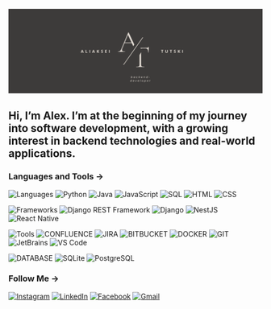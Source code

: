 [![Header](https://github.com/fl1ker/fl1ker/blob/main/assets/Black%20Minimalist%20Business%20Name%20Twitter%20Header.png)](https://github.com/fl1ker)

## Hi, I’m Alex. I’m at the beginning of my journey into software development, with a growing interest in backend technologies and real-world applications.

### Languages and Tools ->
![Languages](https://img.shields.io/badge/-Languages:-123?style=for-the-badge)
![Python](https://img.shields.io/badge/-Python-C0C0C0?style=for-the-badge&logo=python&logoColor=111)
![Java](https://img.shields.io/badge/-java-C0C0C0?style=for-the-badge&logo=openjdk&logoColor=111)
![JavaScript](https://img.shields.io/badge/-javascript-C0C0C0?style=for-the-badge&logo=javascript&logoColor=111)
![SQL](https://img.shields.io/badge/-SQL-C0C0C0?style=for-the-badge&logoColor=111)
![HTML](https://img.shields.io/badge/-HTML-C0C0C0?style=for-the-badge&logo=HTML5&logoColor=111)
![CSS](https://img.shields.io/badge/-CSS-C0C0C0?style=for-the-badge&logo=css3&logoColor=111)    

![Frameworks](https://img.shields.io/badge/-Frameworks:-123?style=for-the-badge)
![Django REST Framework](https://img.shields.io/badge/-Django%20REST%20Framework-C0C0C0?style=for-the-badge&logo=django&logoColor=111)
![Django](https://img.shields.io/badge/-Django-C0C0C0?style=for-the-badge&logo=django&logoColor=111)
![NestJS](https://img.shields.io/badge/-NestJS-C0C0C0?style=for-the-badge&logo=nestjs&logoColor=111)
![React Native](https://img.shields.io/badge/-React%20Native-C0C0C0?style=for-the-badge&logo=react&logoColor=111)

![Tools](https://img.shields.io/badge/-tools:-123?style=for-the-badge)
![CONFLUENCE](https://img.shields.io/badge/-CONFLUENCE-C0C0C0?style=for-the-badge&logo=CONFLUENCE&logoColor=111)
![JIRA](https://img.shields.io/badge/-JIRA-C0C0C0?style=for-the-badge&logo=JIRA&logoColor=111)
![BITBUCKET](https://img.shields.io/badge/-BITBUCKET-C0C0C0?style=for-the-badge&logo=BITBUCKET&logoColor=111)
![DOCKER](https://img.shields.io/badge/-DOCKER-C0C0C0?style=for-the-badge&logo=DOCKER&logoColor=111)
![GIT](https://img.shields.io/badge/-GIT-C0C0C0?style=for-the-badge&logo=GIT&logoColor=111)
![JetBrains](https://img.shields.io/badge/-JetBrains-C0C0C0?style=for-the-badge&logo=jetbrains&logoColor=111)
![VS Code](https://img.shields.io/badge/-VSCode-C0C0C0?style=for-the-badge&logo=vs&logoColor=111)

![DATABASE](https://img.shields.io/badge/-DATABASE:-123?style=for-the-badge)
![SQLite](https://img.shields.io/badge/-SQLite-C0C0C0?style=for-the-badge&logo=sqlite&logoColor=111)
![PostgreSQL](https://img.shields.io/badge/-PostgreSQL-C0C0C0?style=for-the-badge&logo=postgresql&logoColor=111)

### Follow Me ->
[![Instagram](https://img.shields.io/badge/-Instagram-C0C0C0?style=for-the-badge&logo=Instagram&logoColor=111)](https://www.instagram.com/al.tutski/)
[![LinkedIn](https://img.shields.io/badge/-LinkedIn-C0C0C0?style=for-the-badge&logo=linkedin&logoColor=111)](https://www.linkedin.com/in/al-tutski/)
[![Facebook](https://img.shields.io/badge/-Facebook-C0C0C0?style=for-the-badge&logo=facebook&logoColor=111)](https://www.facebook.com/al.tutski/)
[![Gmail](https://img.shields.io/badge/-Gmail-C0C0C0?style=for-the-badge&logo=gmail&logoColor=111)](mailto:tutskialex@gmail.com)